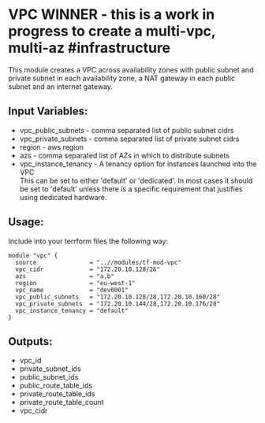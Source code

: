 # VPC WINNER - this is a work in progress to create a multi-vpc, multi-az #infrastructure

This module creates a VPC across availability zones with  public subnet and  private subnet in each availability zone, a NAT gateway in each public subnet and an internet gateway.

## Input Variables:
 
* vpc_public_subnets - comma separated list of public subnet cidrs
* vpc_private_subnets - comma separated list of private subnet cidrs
* region - aws region
* azs - comma separated list of AZs in which to distribute subnets
* vpc_instance_tenancy - A tenancy option for instances launched into the VPC  
  This can be set to either 'default' or 'dedicated'. In most cases it should be set to 'default' unless there is a specific requirement that justifies using dedicated hardware.

## Usage: 

Include into your terrform files the following way:

```
module "vpc" {  
  source               = "..//modules/tf-mod-vpc"  
  vpc_cidr             = "172.20.10.128/26"
  azs                  = "a,b"
  region               = "eu-west-1"
  vpc_name             = "dev0001"
  vpc_public_subnets   = "172.20.10.128/28,172.20.10.160/28"
  vpc_private_subnets  = "172.20.10.144/28,172.20.10.176/28"
  vpc_instance_tenancy = "default"
}
```

## Outputs:

* vpc_id
* private_subnet_ids
* public_subnet_ids
* public_route_table_ids
* private_route_table_ids
* private_route_table_count
* vpc_cidr
